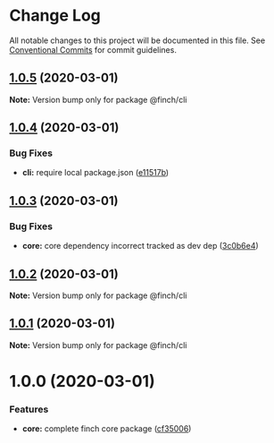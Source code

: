 # Change Log

All notable changes to this project will be documented in this file.
See [Conventional Commits](https://conventionalcommits.org) for commit guidelines.

## [1.0.5](https://github.com/mseeley/finch/compare/v1.0.4...v1.0.5) (2020-03-01)

**Note:** Version bump only for package @finch/cli





## [1.0.4](https://github.com/mseeley/finch/compare/v1.0.3...v1.0.4) (2020-03-01)


### Bug Fixes

* **cli:** require local package.json ([e11517b](https://github.com/mseeley/finch/commit/e11517b))





## [1.0.3](https://github.com/mseeley/finch/compare/v1.0.2...v1.0.3) (2020-03-01)


### Bug Fixes

* **core:** core dependency incorrect tracked as dev dep ([3c0b6e4](https://github.com/mseeley/finch/commit/3c0b6e4))





## [1.0.2](https://github.com/mseeley/finch/compare/v1.0.1...v1.0.2) (2020-03-01)

**Note:** Version bump only for package @finch/cli





## [1.0.1](https://github.com/mseeley/finch/compare/v1.0.0...v1.0.1) (2020-03-01)

**Note:** Version bump only for package @finch/cli





# 1.0.0 (2020-03-01)


### Features

* **core:** complete finch core package ([cf35006](https://github.com/mseeley/finch/commit/cf35006))
